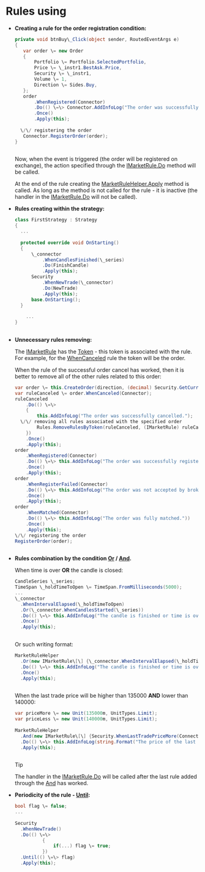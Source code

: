 # Rules using

- **Creating a rule for the order registration condition:**

  ```cs
  private void btnBuy\_Click(object sender, RoutedEventArgs e)
  {
     var order \= new Order
     { 
         Portfolio \= Portfolio.SelectedPortfolio,
         Price \= \_instr1.BestAsk.Price,
         Security \= \_instr1,
         Volume \= 1,
         Direction \= Sides.Buy,
     };
     order
         .WhenRegistered(Connector)
         .Do(() \=\> Connector.AddInfoLog("The order was successfully registered."))
         .Once()
         .Apply(this);
      
  	\/\/ registering the order
     Connector.RegisterOrder(order);
  }
  	  	  		
  ```

  Now, when the event is triggered (the order will be registered on exchange), the action specified through the [IMarketRule.Do](../api/StockSharp.Algo.IMarketRule.Do.html) method will be called. 

  At the end of the rule creating the [MarketRuleHelper.Apply](../api/StockSharp.Algo.MarketRuleHelper.Apply.html) method is called. As long as the method is not called for the rule \- it is inactive (the handler in the [IMarketRule.Do](../api/StockSharp.Algo.IMarketRule.Do.html) will not be called). 
- **Rules creating within the strategy:**

  ```cs
  class FirstStrategy : Strategy
  {
  	...
  	
  	protected override void OnStarting()
  	{
  		\_connector
  			.WhenCandlesFinished(\_series)
  			.Do(FinishCandle)
  			.Apply(this);
  		Security
  			.WhenNewTrade(\_connector)
  			.Do(NewTrade)
  			.Apply(this);
  		base.OnStarting();
  	}
      
      ...
  }    
  	  	  		
  ```
- **Unnecessary rules removing:**

  The [IMarketRule](../api/StockSharp.Algo.IMarketRule.html) has the [Token](../api/StockSharp.Algo.IMarketRule.Token.html) \- this token is associated with the rule. For example, for the [WhenCanceled](../api/StockSharp.Algo.MarketRuleHelper.WhenCanceled.html) rule the token will be the order.

  When the rule of the successful order cancel has worked, then it is better to remove all of the other rules related to this order:

  ```cs
  var order \= this.CreateOrder(direction, (decimal) Security.GetCurrentPrice(direction), Volume);
  var ruleCanceled \= order.WhenCanceled(Connector);
  ruleCanceled
      .Do(() \=\>
      {
          this.AddInfoLog("The order was successfully cancelled.");
  	\/\/ removing all rules associated with the specified order
          Rules.RemoveRulesByToken(ruleCanceled, (IMarketRule) ruleCanceled.Token);
      })
      .Once()
      .Apply(this);
  order
      .WhenRegistered(Connector)
      .Do(() \=\> this.AddInfoLog("The order was successfully registered."))
      .Once()
      .Apply(this);
  order
      .WhenRegisterFailed(Connector)
      .Do(() \=\> this.AddInfoLog("The order was not accepted by broker."))
      .Once()
      .Apply(this);
  order
      .WhenMatched(Connector)
      .Do(() \=\> this.AddInfoLog("The order was fully matched."))
      .Once()
      .Apply(this);
  \/\/ registering the order
  RegisterOrder(order);
  	  	  		
  ```
- **Rules combination by the condition [Or](../api/StockSharp.Algo.MarketRuleHelper.Or.html) \/ [And](../api/StockSharp.Algo.MarketRuleHelper.And.html).**

  When time is over **OR** the candle is closed:

  ```cs
  CandleSeries \_series;
  TimeSpan \_holdTimeToOpen \= TimeSpan.FromMilliseconds(5000);
  ...
  \_connector
  	.WhenIntervalElapsed(\_holdTimeToOpen)
  	.Or(\_connector.WhenCandlesStarted(\_series))
  	.Do(() \=\> this.AddInfoLog("The candle is finished or time is over."))
  	.Once()
  	.Apply(this);
  	  	  		
  ```

  Or such writing format:

  ```cs
  MarketRuleHelper
  	.Or(new IMarketRule\[\] {\_connector.WhenIntervalElapsed(\_holdTimeToOpen), \_connector.WhenCandlesStarted(\_series)})
  	.Do(() \=\> this.AddInfoLog("The candle is finished or time is over."))
  	.Once()
  	.Apply(this);
  	  	  		
  ```

  When the last trade price will be higher than 135000 **AND** lower than 140000:

  ```cs
  var priceMore \= new Unit(135000m, UnitTypes.Limit);
  var priceLess \= new Unit(140000m, UnitTypes.Limit);
  				
  MarketRuleHelper
  	.And(new IMarketRule\[\] {Security.WhenLastTradePriceMore(Connector, Connector, priceMore), Security.WhenLastTradePriceLess(Connector, Connector, priceLess)})
  	.Do(() \=\> this.AddInfoLog(string.Format("The price of the last transaction is in the range from {0} to {1}", priceMore, priceLess)))
  	.Apply(this);
  	  	  		
  ```

  > [!TIP]
  > The handler in the [IMarketRule.Do](../api/StockSharp.Algo.IMarketRule.Do.html) will be called after the last rule added through the [And](../api/StockSharp.Algo.MarketRuleHelper.And.html) has worked.
- **Periodicity of the rule \- [Until](../api/StockSharp.Algo.IMarketRule.Until.html):**

  ```cs
  bool flag \= false;
  ...
  				
  Security
  	.WhenNewTrade()
  	.Do(() \=\>
  			{
  				if(...) flag \= true;
  			})
  	.Until(() \=\> flag)			
  	.Apply(this);
  	  	  		
  ```
